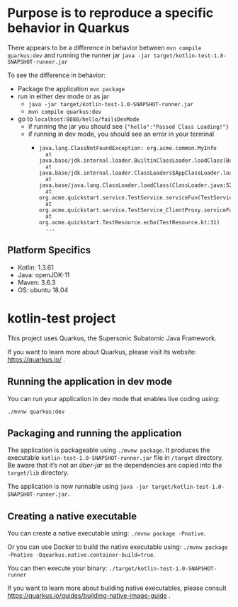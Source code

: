# Purpose is to reproduce a specific behavior in Quarkus
There appears to be a difference in behavior between `mvn compile quarkus:dev` 
and running the runner jar `java -jar target/kotlin-test-1.0-SNAPSHOT-runner.jar`


To see the difference in behavior: 
* Package the application `mvn package`
* run in either dev mode or as jar
    * `java -jar target/kotlin-test-1.0-SNAPSHOT-runner.jar`
    * `mvn compile quarkus:dev`
* go to `localhost:8080/hello/failsDevMode`
    * if running the jar you should see `{"hello":"Passed Class Loading!"}`
    * if running in dev mode, you should see an error in your terminal
        * ```
          java.lang.ClassNotFoundException: org.acme.common.MyInfo
           	at java.base/jdk.internal.loader.BuiltinClassLoader.loadClass(BuiltinClassLoader.java:581)
           	at java.base/jdk.internal.loader.ClassLoaders$AppClassLoader.loadClass(ClassLoaders.java:178)
           	at java.base/java.lang.ClassLoader.loadClass(ClassLoader.java:521)
           	at org.acme.quickstart.service.TestService.serviceFun(TestService.kt:18)
           	at org.acme.quickstart.service.TestService_ClientProxy.serviceFun(TestService_ClientProxy.zig:219)
           	at org.acme.quickstart.TestResource.echo(TestResource.kt:31)
            ...
          ```
## Platform Specifics
* Kotlin:   1.3.61
* Java:     openJDK-11
* Maven:    3.6.3
* OS:       ubuntu 18.04

 


# kotlin-test project

This project uses Quarkus, the Supersonic Subatomic Java Framework.

If you want to learn more about Quarkus, please visit its website: https://quarkus.io/ .

## Running the application in dev mode

You can run your application in dev mode that enables live coding using:
```
./mvnw quarkus:dev
```

## Packaging and running the application

The application is packageable using `./mvnw package`.
It produces the executable `kotlin-test-1.0-SNAPSHOT-runner.jar` file in `/target` directory.
Be aware that it’s not an _über-jar_ as the dependencies are copied into the `target/lib` directory.

The application is now runnable using `java -jar target/kotlin-test-1.0-SNAPSHOT-runner.jar`.

## Creating a native executable

You can create a native executable using: `./mvnw package -Pnative`.

Or you can use Docker to build the native executable using: `./mvnw package -Pnative -Dquarkus.native.container-build=true`.

You can then execute your binary: `./target/kotlin-test-1.0-SNAPSHOT-runner`

If you want to learn more about building native executables, please consult https://quarkus.io/guides/building-native-image-guide .